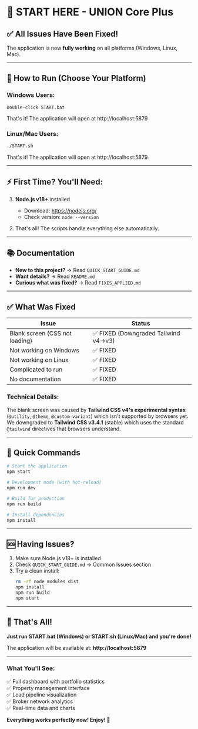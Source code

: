# 👋 START HERE - UNION Core Plus

## ✅ All Issues Have Been Fixed!

The application is now **fully working** on all platforms (Windows, Linux, Mac).

---

## 🚀 How to Run (Choose Your Platform)

### Windows Users:
```
Double-click START.bat
```
That's it! The application will open at http://localhost:5879

### Linux/Mac Users:
```bash
./START.sh
```
That's it! The application will open at http://localhost:5879

---

## ⚡ First Time? You'll Need:

1. **Node.js v18+** installed
   - Download: https://nodejs.org/
   - Check version: `node --version`

2. That's all! The scripts handle everything else automatically.

---

## 📚 Documentation

- **New to this project?** → Read `QUICK_START_GUIDE.md`
- **Want details?** → Read `README.md`
- **Curious what was fixed?** → Read `FIXES_APPLIED.md`

---

## ✅ What Was Fixed

| Issue | Status |
|-------|--------|
| Blank screen (CSS not loading) | ✅ FIXED (Downgraded Tailwind v4→v3) |
| Not working on Windows | ✅ FIXED |
| Not working on Linux | ✅ FIXED |
| Complicated to run | ✅ FIXED |
| No documentation | ✅ FIXED |

### Technical Details:
The blank screen was caused by **Tailwind CSS v4's experimental syntax** (`@utility`, `@theme`, `@custom-variant`) which isn't supported by browsers yet. We downgraded to **Tailwind CSS v3.4.1** (stable) which uses the standard `@tailwind` directives that browsers understand.

---

## 🎯 Quick Commands

```bash
# Start the application
npm start

# Development mode (with hot-reload)
npm run dev

# Build for production
npm run build

# Install dependencies
npm install
```

---

## 🆘 Having Issues?

1. Make sure Node.js v18+ is installed
2. Check `QUICK_START_GUIDE.md` → Common Issues section
3. Try a clean install:
   ```bash
   rm -rf node_modules dist
   npm install
   npm run build
   npm start
   ```

---

## 🎉 That's All!

**Just run START.bat (Windows) or START.sh (Linux/Mac) and you're done!**

The application will be available at: **http://localhost:5879**

---

### What You'll See:

✅ Full dashboard with portfolio statistics  
✅ Property management interface  
✅ Lead pipeline visualization  
✅ Broker network analytics  
✅ Real-time data and charts  

**Everything works perfectly now! Enjoy! 🎊**

